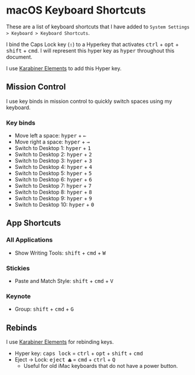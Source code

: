# macOS Keyboard Shortcuts
These are a list of keyboard shortcuts that I have added to `System Settings > Keyboard > Keyboard Shortcuts`.

I bind the Caps Lock key (<kbd>⇪</kbd>) to a Hyperkey that activates <kbd>ctrl</kbd> + <kbd>opt</kbd> + <kbd>shift</kbd> + <kbd>cmd</kbd>. I will represent this hyper key as <kbd>hyper</kbd> throughout this document.

I use [Karabiner Elements](https://karabiner-elements.pqrs.org) to add this Hyper key.

## Mission Control
I use key binds in mission control to quickly switch spaces using my keyboard.

### Key binds
- Move left a space: <kbd>hyper</kbd> + <kbd>←</kbd>
- Move right a space: <kbd>hyper</kbd> + <kbd>→</kbd>
- Switch to Desktop 1: <kbd>hyper</kbd> + <kbd>1</kbd>
- Switch to Desktop 2: <kbd>hyper</kbd> + <kbd>2</kbd>
- Switch to Desktop 3: <kbd>hyper</kbd> + <kbd>3</kbd>
- Switch to Desktop 4: <kbd>hyper</kbd> + <kbd>4</kbd>
- Switch to Desktop 5: <kbd>hyper</kbd> + <kbd>5</kbd>
- Switch to Desktop 6: <kbd>hyper</kbd> + <kbd>6</kbd>
- Switch to Desktop 7: <kbd>hyper</kbd> + <kbd>7</kbd>
- Switch to Desktop 8: <kbd>hyper</kbd> + <kbd>8</kbd>
- Switch to Desktop 9: <kbd>hyper</kbd> + <kbd>9</kbd>
- Switch to Desktop 10: <kbd>hyper</kbd> + <kbd>0</kbd>

## App Shortcuts
### All Applications
- Show Writing Tools: <kbd>shift</kbd> + <kbd>cmd</kbd> + <kbd>W</kbd>

### Stickies
- Paste and Match Style: <kbd>shift</kbd> + <kbd>cmd</kbd> + <kbd>V</kbd> 

### Keynote
- Group: <kbd>shift</kbd> + <kbd>cmd</kbd> + <kbd>G</kbd>

## Rebinds
I use [Karabiner Elements](https://karabiner-elements.pqrs.org) for rebinding keys.
- Hyper key: <kbd>caps lock</kbd> = <kbd>ctrl</kbd> + <kbd>opt</kbd> + <kbd>shift</kbd> + <kbd>cmd</kbd>
- Eject -> Lock: <kbd>eject ⏏</kbd> = <kbd>cmd</kbd> + <kbd>ctrl</kbd> + <kbd>Q</kbd>
    - Useful for old iMac keyboards that do not have a power button.
